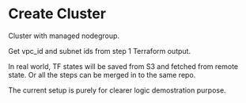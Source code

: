 # Create Cluster

Cluster with managed nodegroup.

Get vpc_id and subnet ids from step 1 Terraform output.

In real world, TF states will be saved from S3 and fetched from remote state. Or all the steps can be merged in to the same repo.

The current setup is purely for clearer logic demostration purpose.
